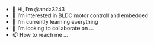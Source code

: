 - 👋 Hi, I’m @anda3243
- 👀 I’m interested in BLDC motor controll and embedded
- 🌱 I’m currently learning everything
- 💞️ I’m looking to collaborate on ...
- 📫 How to reach me ...

<!---
anda3243/anda3243 is a ✨ special ✨ repository because its `README.md` (this file) appears on your GitHub profile.
You can click the Preview link to take a look at your changes.
--->
